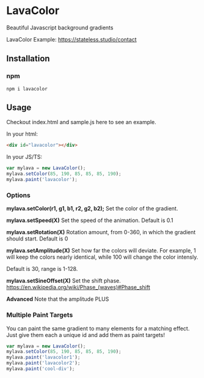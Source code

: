 # LavaColor
Beautiful Javascript background gradients

LavaColor Example: https://stateless.studio/contact

## Installation

### npm

```
npm i lavacolor
```

## Usage

Checkout index.html and sample.js here to see an example.

In your html:
```html
<div id="lavacolor"></div>
```

In your JS/TS:
```js
var mylava = new LavaColor();
mylava.setColor(85, 190, 85, 85, 85, 190);
mylava.paint('lavacolor');
```

### Options

**mylava.setColor(r1, g1, b1, r2, g2, b2);**
Set the color of the gradient.

**mylava.setSpeed(X)**
Set the speed of the animation. Default is 0.1

**mylava.setRotation(X)**
Rotation amount, from 0-360, in which the gradient should start. Default is 0

**mylava.setAmplitude(X)**
Set how far the colors will deviate. For example, 1 will keep the colors nearly identical, while 100 will change the color intensly.

Default is 30, range is 1-128.

**mylava.setSineOffset(X)**
Set the shift phase. https://en.wikipedia.org/wiki/Phase_(waves)#Phase_shift

**Advanced**
Note that the amplitude PLUS 

### Multiple Paint Targets

You can paint the same gradient to many elements for a matching effect. Just give them each a unique id and add them as paint targets!

```js
var mylava = new LavaColor();
mylava.setColor(85, 190, 85, 85, 85, 190);
mylava.paint('lavacolor1');
mylava.paint('lavacolor2');
mylava.paint('cool-div');
```
